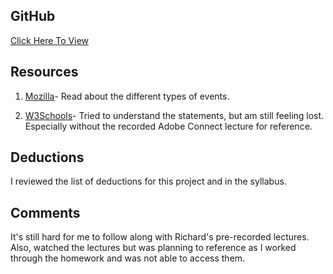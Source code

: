 ## GitHub
[Click Here To View](https://github.com/jessicasmall7/assignment-5_small-jessica)


## Resources
1. [Mozilla](https://developer.mozilla.org/en-US/docs/Web/Events)- Read about the different types of events.

2. [W3Schools](https://www.w3schools.com/jsref/jsref_statements.asp)- Tried to understand the statements, but am still feeling lost. Especially without the recorded Adobe Connect lecture for reference.


## Deductions
I reviewed the list of deductions for this project and in the syllabus.

## Comments
It's still hard for me to follow along with Richard's pre-recorded lectures. Also, watched the lectures but was planning to reference as I worked through the homework and was not able to access them.
